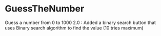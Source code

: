 # GuessTheNumber
Guess a number from 0 to 1000
2.0 : Added a binary search button that uses Binary search algorithm to find the value (10 tries maximum)
